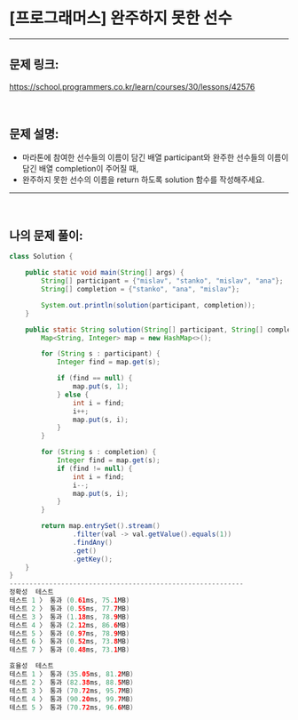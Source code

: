 # [프로그래머스] 완주하지 못한 선수

---

## 문제 링크:

https://school.programmers.co.kr/learn/courses/30/lessons/42576

<br>

## 문제 설명:

- 마라톤에 참여한 선수들의 이름이 담긴 배열 participant와 완주한 선수들의 이름이 담긴 배열 completion이 주어질 때,
- 완주하지 못한 선수의 이름을 return 하도록 solution 함수를 작성해주세요.

---

<br>

## 나의 문제 풀이:

```java
class Solution {

    public static void main(String[] args) {
        String[] participant = {"mislav", "stanko", "mislav", "ana"};
        String[] completion = {"stanko", "ana", "mislav"};

        System.out.println(solution(participant, completion));
    }

    public static String solution(String[] participant, String[] completion) {
        Map<String, Integer> map = new HashMap<>();

        for (String s : participant) {
            Integer find = map.get(s);

            if (find == null) {
                map.put(s, 1);
            } else {
                int i = find;
                i++;
                map.put(s, i);
            }
        }

        for (String s : completion) {
            Integer find = map.get(s);
            if (find != null) {
                int i = find;
                i--;
                map.put(s, i);
            }
        }

        return map.entrySet().stream()
                .filter(val -> val.getValue().equals(1))
                .findAny()
                .get()
                .getKey();
    }
}
-----------------------------------------------------------
정확성  테스트
테스트 1 〉	통과 (0.61ms, 75.1MB)
테스트 2 〉	통과 (0.55ms, 77.7MB)
테스트 3 〉	통과 (1.18ms, 78.9MB)
테스트 4 〉	통과 (2.12ms, 86.6MB)
테스트 5 〉	통과 (0.97ms, 78.9MB)
테스트 6 〉	통과 (0.52ms, 73.8MB)
테스트 7 〉	통과 (0.48ms, 73.1MB)

효율성  테스트
테스트 1 〉	통과 (35.05ms, 81.2MB)
테스트 2 〉	통과 (82.38ms, 88.5MB)
테스트 3 〉	통과 (70.72ms, 95.7MB)
테스트 4 〉	통과 (90.20ms, 99.7MB)
테스트 5 〉	통과 (70.72ms, 96.6MB)
```
